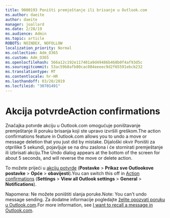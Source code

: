 ```yaml
---
title: 9000193 Poništi premještanje ili brisanje u Outlook.com
ms.author: daeite
author: daeite
manager: joallard
ms.date: 2/28/19
ms.audience: Admin
ms.topic: article
ROBOTS: NOINDEX, NOFOLLOW
localization_priority: Normal
ms.collection: Adm_O365
ms.custom: Adm_O365
ms.openlocfilehash: 566a12c192e117401a9d49486b468b0f4af93d5c
ms.sourcegitcommit: 53ac59b8afb80cac084eeeec9d2f65591ebcb232
ms.translationtype: MT
ms.contentlocale: hr-HR
ms.lasthandoff: 03/20/2019
ms.locfileid: "30701491"
---
```

# <a name="action-confirmations"></a><span data-ttu-id="b6652-102">Akcija potvrde</span><span class="sxs-lookup"><span data-stu-id="b6652-102">Action confirmations</span></span>

<span data-ttu-id="b6652-103">Značajka potvrde akciju u Outlook.com omogućuje poništavanje premještanje ili poruku brisanja koji ste upravo izvršili greškom.</span><span class="sxs-lookup"><span data-stu-id="b6652-103">The action confirmations feature in Outlook.com allows you to undo a move or message deletion that you just did by mistake.</span></span> <span data-ttu-id="b6652-104">Dijaloški okvir Poništi za otprilike 5 sekundi, pojavljuje se na dnu zaslona i će stornirati premještanje ili izbrisati akciju.</span><span class="sxs-lookup"><span data-stu-id="b6652-104">The Undo dialog appears at the bottom of the screen for about 5 seconds, and will reverse the move or delete action.</span></span>

<span data-ttu-id="b6652-105">To možete prijeći u [akciju potvrde](https://outlook.live.com/mail/options/general/notifications) (**Postavke** > **Prikaz sve Outlookove postavke** > **Opće** > **obavijesti**).</span><span class="sxs-lookup"><span data-stu-id="b6652-105">You can switch this off in [Action confirmations](https://outlook.live.com/mail/options/general/notifications) (**Settings** > **View all Outlook settings** > **General** > **Notifications**).</span></span>

<span data-ttu-id="b6652-106">Napomena: Ne možete poništiti slanja poruke.</span><span class="sxs-lookup"><span data-stu-id="b6652-106">Note: You can't undo message sending.</span></span> <span data-ttu-id="b6652-107">Za dodatne informacije pogledajte [želite opozvati poruku u Outlook.com](https://support.office.com/article/c069ddde-5282-4085-8f4c-d7b133324f8a).</span><span class="sxs-lookup"><span data-stu-id="b6652-107">For more information, see [I want to recall a message in Outlook.com](https://support.office.com/article/c069ddde-5282-4085-8f4c-d7b133324f8a).</span></span>